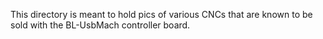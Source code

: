 This directory is meant to hold pics of various CNCs that are known to be sold with the BL-UsbMach controller board.
